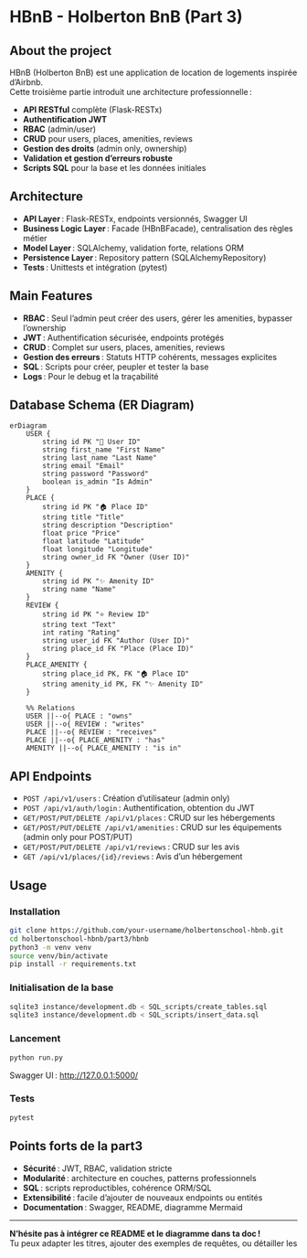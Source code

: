 # HBnB - Holberton BnB (Part 3)

## About the project

HBnB (Holberton BnB) est une application de location de logements inspirée d’Airbnb.  
Cette troisième partie introduit une architecture professionnelle :  
- **API RESTful** complète (Flask-RESTx)
- **Authentification JWT**
- **RBAC** (admin/user)
- **CRUD** pour users, places, amenities, reviews
- **Gestion des droits** (admin only, ownership)
- **Validation et gestion d’erreurs robuste**
- **Scripts SQL** pour la base et les données initiales

## Architecture

- **API Layer** : Flask-RESTx, endpoints versionnés, Swagger UI
- **Business Logic Layer** : Facade (HBnBFacade), centralisation des règles métier
- **Model Layer** : SQLAlchemy, validation forte, relations ORM
- **Persistence Layer** : Repository pattern (SQLAlchemyRepository)
- **Tests** : Unittests et intégration (pytest)

## Main Features

- **RBAC** : Seul l’admin peut créer des users, gérer les amenities, bypasser l’ownership
- **JWT** : Authentification sécurisée, endpoints protégés
- **CRUD** : Complet sur users, places, amenities, reviews
- **Gestion des erreurs** : Statuts HTTP cohérents, messages explicites
- **SQL** : Scripts pour créer, peupler et tester la base
- **Logs** : Pour le debug et la traçabilité

## Database Schema (ER Diagram)

```mermaid
erDiagram
    USER {
        string id PK "🧑 User ID"
        string first_name "First Name"
        string last_name "Last Name"
        string email "Email"
        string password "Password"
        boolean is_admin "Is Admin"
    }
    PLACE {
        string id PK "🏠 Place ID"
        string title "Title"
        string description "Description"
        float price "Price"
        float latitude "Latitude"
        float longitude "Longitude"
        string owner_id FK "Owner (User ID)"
    }
    AMENITY {
        string id PK "✨ Amenity ID"
        string name "Name"
    }
    REVIEW {
        string id PK "⭐ Review ID"
        string text "Text"
        int rating "Rating"
        string user_id FK "Author (User ID)"
        string place_id FK "Place (Place ID)"
    }
    PLACE_AMENITY {
        string place_id PK, FK "🏠 Place ID"
        string amenity_id PK, FK "✨ Amenity ID"
    }

    %% Relations
    USER ||--o{ PLACE : "owns"
    USER ||--o{ REVIEW : "writes"
    PLACE ||--o{ REVIEW : "receives"
    PLACE ||--o{ PLACE_AMENITY : "has"
    AMENITY ||--o{ PLACE_AMENITY : "is in"
```

## API Endpoints

- `POST /api/v1/users` : Création d’utilisateur (admin only)
- `POST /api/v1/auth/login` : Authentification, obtention du JWT
- `GET/POST/PUT/DELETE /api/v1/places` : CRUD sur les hébergements
- `GET/POST/PUT/DELETE /api/v1/amenities` : CRUD sur les équipements (admin only pour POST/PUT)
- `GET/POST/PUT/DELETE /api/v1/reviews` : CRUD sur les avis
- `GET /api/v1/places/{id}/reviews` : Avis d’un hébergement

## Usage

### Installation

```bash
git clone https://github.com/your-username/holbertonschool-hbnb.git
cd holbertonschool-hbnb/part3/hbnb
python3 -m venv venv
source venv/bin/activate
pip install -r requirements.txt
```

### Initialisation de la base

```bash
sqlite3 instance/development.db < SQL_scripts/create_tables.sql
sqlite3 instance/development.db < SQL_scripts/insert_data.sql
```

### Lancement

```bash
python run.py
```

Swagger UI : http://127.0.0.1:5000/

### Tests

```bash
pytest
```

## Points forts de la part3

- **Sécurité** : JWT, RBAC, validation stricte
- **Modularité** : architecture en couches, patterns professionnels
- **SQL** : scripts reproductibles, cohérence ORM/SQL
- **Extensibilité** : facile d’ajouter de nouveaux endpoints ou entités
- **Documentation** : Swagger, README, diagramme Mermaid

---

**N’hésite pas à intégrer ce README et le diagramme dans ta doc !**  
Tu peux adapter les titres, ajouter des exemples de requêtes, ou détailler les